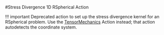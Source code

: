 #Stress Divergence 1D RSpherical Action

!!! important
    Deprecated action to set up the stress divergence kernel for an RSpherical problem.  Use the [TensorMechanics](auto::/Kernels/TensorMechanics) Action instead; that action autodetects the coordinate system.
